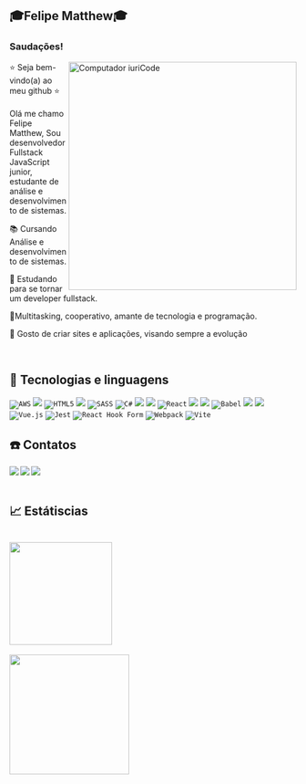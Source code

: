 ## ​🎓​Felipe Matthew​🎓​
### Saudações! 

<img src="https://raw.githubusercontent.com/MicaelliMedeiros/micaellimedeiros/master/image/computer-illustration.png" min-width="400px" max-width="400px" width="400px" align="right" alt="Computador iuriCode">

<p align="left"> 
​⭐​ Seja bem-vindo(a) ao meu github ​⭐​ <br><br>
  Olá me chamo Felipe Matthew, Sou desenvolvedor Fullstack JavaScript junior, estudante de análise e desenvolvimento de sistemas.
</p>

<p align="left">
  📚 Cursando Análise e desenvolvimento de sistemas.
</p>

<p align="left">
  💼 Estudando para se tornar um developer fullstack.
</p>

<p align="left">
  🤹Multitasking, cooperativo, amante de tecnologia e programação.
</p>

<p align="left">
  🥰 Gosto de criar sites e aplicações, visando sempre a evolução
</p>
<br>


</p> 

## 🚀 Tecnologias e linguagens

<code>![AWS](https://img.shields.io/badge/AWS-%23FF9900.svg?style=for-the-badge&logo=amazon-aws&logoColor=white)</code>
<code><img src="https://img.shields.io/badge/JavaScript-323330?style=for-the-badge&logo=javascript&logoColor=F7DF1E"/></code>
<code>![HTML5](https://img.shields.io/badge/html5-%23E34F26.svg?style=for-the-badge&logo=html5&logoColor=white)</code>
<code><img src="https://img.shields.io/badge/CSS3-1572B6?style=for-the-badge&logo=css3&logoColor=white"/></code>
<code>![SASS](https://img.shields.io/badge/SASS-hotpink.svg?style=for-the-badge&logo=SASS&logoColor=white)</code>
<code>![C#](https://img.shields.io/badge/c%23-%23239120.svg?style=for-the-badge&logo=c-sharp&logoColor=white)</code>
<code><img src="https://img.shields.io/badge/Node.js-43853D?style=for-the-badge&logo=node.js&logoColor=white"/></code>
<code><img src="https://img.shields.io/badge/Express.js-404D59?style=for-the-badge"/></code>
<code>![React](https://img.shields.io/badge/react-%2320232a.svg?style=for-the-badge&logo=react&logoColor=%2361DAFB)</code>
<code><img src="https://img.shields.io/badge/MongoDB-4EA94B?style=for-the-badge&logo=mongodb&logoColor=white"/></code>
<code><img src="https://img.shields.io/badge/Git-E34F26?style=for-the-badge&logo=git&logoColor=white"/></code>
<code>![Babel](https://img.shields.io/badge/Babel-F9DC3e?style=for-the-badge&logo=babel&logoColor=black)</code>
<code><img src="https://img.shields.io/badge/TypeScript-007ACC?style=for-the-badge&logo=typescript&logoColor=white"/></code>
<code><img src="https://img.shields.io/badge/Bootstrap-563D7C?style=for-the-badge&logo=bootstrap&logoColor=white"/></code>
<code>![Vue.js](https://img.shields.io/badge/vuejs-%2335495e.svg?style=for-the-badge&logo=vuedotjs&logoColor=%234FC08D)</code>
<code>![Jest](https://img.shields.io/badge/-jest-%23C21325?style=for-the-badge&logo=jest&logoColor=white)</code>
<code>![React Hook Form](https://img.shields.io/badge/React%20Hook%20Form-%23EC5990.svg?style=for-the-badge&logo=reacthookform&logoColor=white)</code>
<code>![Webpack](https://img.shields.io/badge/webpack-%238DD6F9.svg?style=for-the-badge&logo=webpack&logoColor=black)</code>
<code>![Vite](https://img.shields.io/badge/vite-%23646CFF.svg?style=for-the-badge&logo=vite&logoColor=white)</code>

## ☎️ Contatos
  <a href = "mailto:felipematthewnascimento.com"><img align="left" src="https://img.shields.io/badge/Gmail-D14836?style=for-the-badge&logo=gmail&logoColor=white" target="_blank"></a>
  <a href = "https://www.linkedin.com/in/felipe-matthew-8312b421b/"><img align="left" src="https://img.shields.io/badge/LinkedIn-0077B5?style=for-the-badge&logo=linkedin&logoColor=white" target="_blank"></a>
  <a href = "https://www.instagram.com/felpsnova_/"><img align="left" src="https://img.shields.io/badge/Instagram-E4405F?style=for-the-badge&logo=instagram&logoColor=white" target="_blank"></a>
  <br><br>
  
## 📈 Estátiscias
<br>
<div align="left">
  <a href="https://github.com/FelipeMatthew">
  <img height="180em" src="https://github-readme-stats.vercel.app/api?username=FelipeMatthew&show_icons=true&theme=dracula&include_all_commits=true&count_private=true"/><br><br>
  <img height="210em" src="https://github-readme-stats.vercel.app/api/top-langs/?username=FelipeMatthew&layout=compact&langs_count=7&theme=dracula"/>
</div>




